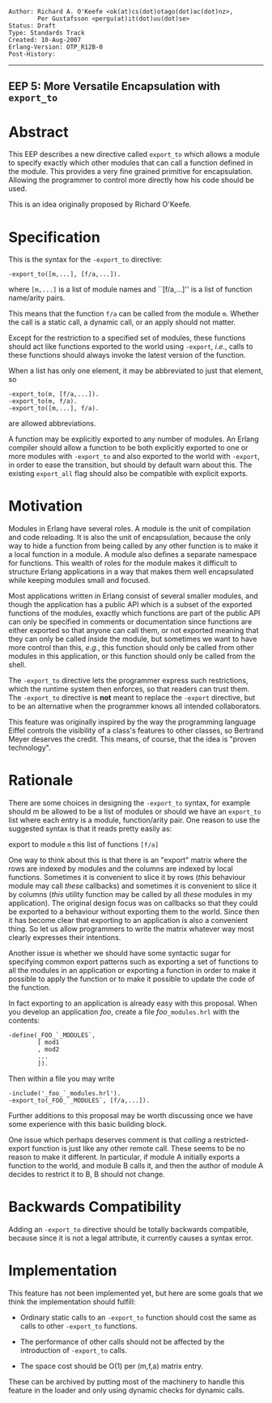     Author: Richard A. O'Keefe <ok(at)cs(dot)otago(dot)ac(dot)nz>,
            Per Gustafsson <pergu(at)it(dot)uu(dot)se>
    Status: Draft
    Type: Standards Track
    Created: 10-Aug-2007
    Erlang-Version: OTP_R12B-0
    Post-History:
****
EEP 5: More Versatile Encapsulation with `export_to`
----

Abstract
========

This EEP describes a new directive called `export_to` which allows a
module to specify exactly which other modules that can call a function
defined in the module. This provides a very fine grained primitive for
encapsulation. Allowing the programmer to control more directly how
his code should be used.

This is an idea originally proposed by Richard O'Keefe.

Specification
=============

This is the syntax for the `-export_to` directive:

    -export_to([m,...], [f/a,...]).

where ``[m,...]`` is a list of module names and ``[f/a,...]''
is a list of function name/arity pairs.

This means that the function `f/a` can be called from the module
`m`. Whether the call is a static call, a dynamic call,
or an apply should not matter.

Except for the restriction to a specified set of modules,
these functions should act like functions exported to the
world using `-export`, _i_._e_., calls to these functions
should always invoke the latest version of the function.

When a list has only one element, it may be abbreviated to just
that element, so

    -export_to(m, [f/a,...]).
    -export_to(m, f/a).
    -export_to([m,...], f/a).

are allowed abbreviations.

A function may be explicitly exported to any number of modules.
An Erlang compiler should allow a function to be both explicitly
exported to one or more modules with `-export_to` and also
exported to the world with `-export`, in order to ease the
transition, but should by default warn about this.
The existing `export_all` flag should also be compatible with
explicit exports.

Motivation
==========

Modules in Erlang have several roles.
A module is the unit of compilation and code reloading.
It is also the unit of encapsulation, because the
only way to hide a function from being called by any other function is
to make it a local function in a module.  A module also defines a
separate namespace for functions.  This wealth of roles for the module
makes it difficult to structure Erlang applications in a way that
makes them well encapsulated while keeping modules small and focused.

Most applications written in Erlang consist of several smaller
modules, and though the application has a public API which is a subset
of the exported functions of the modules, exactly which functions
are part of the public API can only be specified in comments or
documentation since functions are either exported so that anyone can
call them, or not exported meaning that they can only be called inside
the module, but sometimes we want to have more control than
this, _e_._g_., this function should only be called from other modules
in this application,
or this function should only be called from the shell.

The `-export_to` directive lets the programmer
express such restrictions, which the runtime system then enforces,
so that readers can trust them.
The `-export_to` directive is __not__ meant to replace
the `-export` directive, but to be an alternative when the
programmer knows all intended collaborators.

This feature was originally inspired by the way the programming
language Eiffel controls the visibility of a class's features
to other classes, so Bertrand Meyer deserves the credit.  This
means, of course, that the idea is "proven technology".

Rationale
=========

There are some choices in designing the `-export_to` syntax,
for example should m be allowed to be a list of modules or
should we have an `export_to` list where each entry is a module,
function/arity pair.
One reason to use the suggested syntax is that it reads pretty easily as:

export to module `m` this list of functions `[f/a]`

One way to think about this is that there is an "export" matrix
where the rows are indexed by modules and the columns are indexed
by local functions.  Sometimes it is convenient to slice it by
rows (_this_ behaviour module may call _these_ callbacks) and
sometimes it is convenient to slice it by columns (_this_ utility
function may be called by all _these_ modules in my application).
The original design focus was on callbacks so that they could be
exported to a behaviour without exporting them to the world.
Since then it has become clear that exporting to an application
is also a convenient thing.  So let us allow programmers to write
the matrix whatever way most clearly expresses their intentions.

Another issue is whether we should have some syntactic sugar for
specifying common export patterns such as exporting a set of functions
to all the modules in an application or exporting a function in order
to make it possible to apply the function or to make it possible to
update the code of the function.

In fact exporting to an application is already easy with this
proposal.  When you develop an application _foo_, create a
file _foo_`_modules.hrl` with the contents:

    -define(_FOO_`_MODULES`,
            [ mod1
            , mod2
            ...
            ]).

Then within a file you may write

    -include('_foo_`_modules.hrl').
    -export_to(_FOO_`_MODULES`, [f/a,...]).

Further additions to this proposal may be worth discussing once
we have some experience with this basic building block.

One issue which perhaps deserves comment is that _calling_ a
restricted-export function is just like any other remote call.
These seems to be no reason to make it different.  In particular,
if module A initially exports a function to the world, and
module B calls it, and then the author of module A decides to
restrict it to B, B should not change.

Backwards Compatibility
=======================

Adding an `-export_to` directive should be totally backwards
compatible, because since it is not a legal attribute, it currently
causes a syntax error.

Implementation
==============

This feature has not been implemented yet, but here are some goals
that we think the implementation should fulfill:

* Ordinary static calls to an `-export_to` function should cost the
  same as calls to other `-export_to` functions.

* The performance of other calls should not be affected by the
  introduction of `-export_to` calls.

* The space cost should be O(1) per (m,f,a) matrix entry.

These can be archived by putting most of the machinery to handle this
feature in the loader and only using dynamic checks for dynamic
calls.

[EmacsVar]: <> "Local Variables:"
[EmacsVar]: <> "mode: indented-text"
[EmacsVar]: <> "indent-tabs-mode: nil"
[EmacsVar]: <> "sentence-end-double-space: t"
[EmacsVar]: <> "fill-column: 70"
[EmacsVar]: <> "coding: utf-8"
[EmacsVar]: <> "End:"
